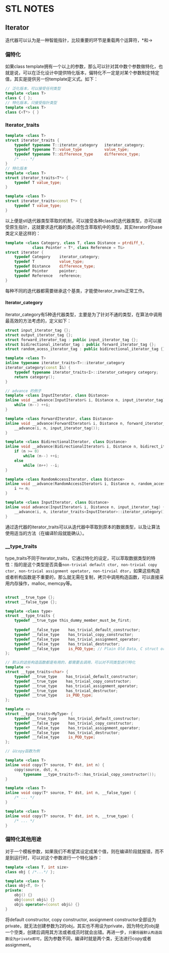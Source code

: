 # STL NOTES

## Iterator

迭代器可以认为是一种智能指针，比较重要的环节是重载两个运算符，*和->

### 偏特化

如果class template拥有一个以上的参数，那么可以针对其中数个参数做特化，也就是说，可以在泛化设计中提供特化版本，偏特化不一定是对某个参数制定特定值，其实是提供另一份template定义式。如下：

```c++
// 泛化版本，可以接受任何类型
template <class T>
class C { };
// 特化版本，只接受指针类型
template <class T>
class C<T*> { }
```

### Iterator_traits

```C++
template <class T>
struct iterator_traits {
    typedef typename T::iterator_category   iterator_category;
    typedef typename T::value_type          value_type;
    typedef typename T::difference_type     difference_type;
    /* ... */
}
// 特化版本
template <class T>
struct iterator_traits<T*> {
    typedef T value_type;
}

template <class T>
struct iterator_traits<const T*> {
    typedef T value_type;
}
```

以上便是stl迭代器类型萃取的机制，可以接受各种class的迭代器类型，亦可以接受原生指针，这就要求迭代器的类必须包含萃取机中的类型，其实iterator的base类定义是这样的：
```c++
template <class Category, class T, class Distance = ptrdiff_t, 
            class Pointer = T*, class Reference = T&>
struct iterator {
    typedef Category    iterator_category;
    typedef T           value_type;
    typedef Distance    difference_type;
    typedef Pointer     pointer;
    typedef Reference   reference;
}
```

每种不同的迭代器都需要继承这个基类，才能使iterator_traits正常工作。

#### Iterator_category

iterator_category有5种迭代器类型，主要是为了针对不通的类型，在算法中调用最高效的方法考虑的，定义如下：

```c++
struct input_iterator_tag {};
struct output_iterator_tag {};
struct forward_iterator_tag : public input_iterator_tag {};
struct bidirectional_iterator_tag : public forward_iterator_tag {};
struct random_acess_iterator_tag : public bidirectional_iterator_tag {};

template <class T>
inline typename iterator_traits<T>::iterator_category
iterator_category(const I&) {
    typedef typename iterator_traits<I>::iterator_category category;
    return category();
}

// advance 的例子
template <class InputIterator, class Distance>
inline void __advance(InputIterator& i, Distance n, input_iterator_tag) {
    while (n--) ++i;
}

template <class ForwardIterator, class Distance>
inline void __advance(ForwardIterator& i, Distance n, forward_iterator_tag) {
    __advance(i, n, input_iterator_tag());
}

template <class BidirectionalIterator, class Distance>
inline void __advance(BidirectionalIterator& i, Distance n, bidirect_iterator_tag) {
    if (n >= 0)
        while (n--) ++i;
    else
        while (n++) --i;
}

template <class RandomAccessIterator, class Distance>
inline void __advance(RandomAccessIterator& i, Distance n, random_access_iterator_tag) {
    i += n;
}

template <class InputIterator, class Distance>
inline void advance(InputIterator& i, Distance n, input_iterator_tag) {
    __advance(i, n, iterator_traits<InputIterator>::iterator_category());
}
```

通过迭代器的iterator_traits可以从迭代器中萃取到原本的数据类型，以及让算法使用适当的方法（在编译阶段就能确认）。

### __type_traits

type_traits不同于iterator_traits，它通过特化的设定，可以萃取数据类型的特性：指的是这个类型是否具备`non-trivial default ctor, non-trivial copy ctor, non-trivial assignment opetator, non-tirvial dtor`，如果这些构造或者析构函数是不重要的，那么就无需在复制，拷贝中调用构造函数，可以直接采用内存操作，malloc, memcpy等。

```c++

struct __true_type {};
struct __false_type {};

template <class type>
struct __type_traits {
    typedef __true_type this_dummy_member_must_be_first;
    
    typedef __false_type    has_trivial_default_constructor;
    typedef __false_type    has_trivial_copy_constructor;
    typedef __false_type    has_trivial_assignment_operator;
    typedef __false_type    has_trivial_destructor;
    typedef __false_type    is_POD_type; // Plain Old Data, C struct or original data type
};

// 默认的这些构造函数都是有用的，都需要去调用，可以对不同类型进行特化
template <>
struct __type_traits<char> {
    typedef __true_type    has_trivial_default_constructor;
    typedef __true_type    has_trivial_copy_constructor;
    typedef __true_type    has_trivial_assignment_operator;
    typedef __true_type    has_trivial_destructor;
    typedef __true_type    is_POD_type;
};

template <>
struct __type_traits<MyType> {
    typedef __true_type     has_trivial_default_constructor;
    typedef __false_type    has_trivial_copy_constructor;
    typedef __false_type    has_trivial_assignment_operator;
    typedef __false_type    has_trivial_destructor;
    typedef __false_type    is_POD_type;
};

// 以copy函数为例

template <class T>
inline void copy(T* source, T* dst, int n) {
    copy(source, dst, n, 
        typename __type_traits<T>::has_trivial_copy_constructor());
}

template <class T>
inline void copy(T* source, T* dst, int n, __false_type) {
    /* ... */
}

template <class T>
inline void copy(T* source, T* dst, int n, __true_type) {
    /* ... */
}
```

### 偏特化其他用途

对于一个模板参数，如果我们不希望其设定成某个值，则在编译阶段就报错，而不是到运行时，可以对这个参数进行一个特化操作：

```c++
template <class T, int size>
class obj { /*...*/ };

template <class T>
class obj<T, 0> {
private:
    obj() {}
    obj(const obj&) {}
    obj& operator=(const obj&) {}
}
```

将default constructor, copy constructor, assignment constructor全部设为private，就无法创建参数为2的obj，其实也不用设为private，因为特化的obj是一个空类，创建后调用其方法或者成员时就会出错。再进一步，`只要将器默认构造函数设为private即可`，因为参数不同，编译时就是两个类，无法进行copy或者assignment。

